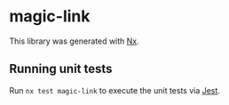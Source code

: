 # magic-link

This library was generated with [Nx](https://nx.dev).

## Running unit tests

Run `nx test magic-link` to execute the unit tests via [Jest](https://jestjs.io).
